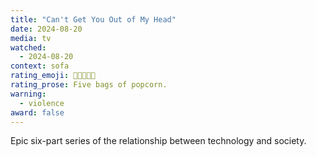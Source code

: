 ```yaml
---
title: "Can't Get You Out of My Head"
date: 2024-08-20
media: tv
watched:
  - 2024-08-20
context: sofa
rating_emoji: 🍿🍿🍿🍿🍿
rating_prose: Five bags of popcorn.
warning:
  - violence
award: false
---
```


Epic six-part series of the relationship between technology and society.
